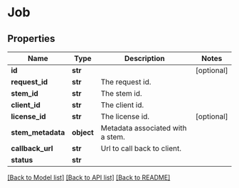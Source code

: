 # Job

## Properties
Name | Type | Description | Notes
------------ | ------------- | ------------- | -------------
**id** | **str** |  | [optional]
**request_id** | **str** | The request id. |
**stem_id** | **str** | The stem id. |
**client_id** | **str** | The client id. |
**license_id** | **str** | The license id. | [optional]
**stem_metadata** | **object** | Metadata associated with a stem. |
**callback_url** | **str** | Url to call back to client. |
**status** | **str** |  |

[[Back to Model list]](../README.md#documentation-for-models) [[Back to API list]](../README.md#documentation-for-api-endpoints) [[Back to README]](../README.md)

